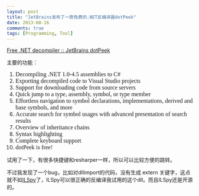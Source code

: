 ```yaml
---
layout: post
title: "JetBrains发布了一款免费的.NET反编译器dotPeek"
date: 2013-08-16
comments: true
tags: [Programming, Tool]
---
```

<p><a href="http://www.jetbrains.com/decompiler/">Free .NET decompiler :: JetBrains dotPeek</a></p>
<p>主要的功能：</p>
<p><!--[if gte mso 9]><xml>    Normal   0           false   false   false     EN-US   ZH-CN   X-NONE                         MicrosoftInternetExplorer4                             </xml><![endif]--></p>
<p><!--[if gte mso 9]><xml>                                                                                                                                                                                                                                                                                                                                                                                                                                                                                                                                                                                                                                                                                                                                                                           </xml><![endif]--><!--[if gte mso 10]><style> /* Style Definitions */ table.MsoNormalTable	{mso-style-name:"Table Normal";	mso-tstyle-rowband-size:0;	mso-tstyle-colband-size:0;	mso-style-noshow:yes;	mso-style-priority:99;	mso-style-parent:"";	mso-padding-alt:0in 5.4pt 0in 5.4pt;	mso-para-margin:0in;	mso-para-margin-bottom:.0001pt;	mso-pagination:widow-orphan;	font-size:10.0pt;	font-family:"Times New Roman","serif";}</style><![endif]--></p>
<ol type="1">
<li class="MsoNormal" style="mso-margin-top-alt: auto; mso-margin-bottom-alt: auto; mso-list: l0 level1 lfo1; tab-stops: list .5in;"><span style="font-size: 12.0pt; font-family: 'Times New Roman','serif'; mso-fareast-font-family: 'Times New Roman';">Decompiling .NET 1.0-4.5 assemblies to C#</span></li>
<li class="MsoNormal" style="mso-margin-top-alt: auto; mso-margin-bottom-alt: auto; mso-list: l0 level1 lfo1; tab-stops: list .5in;"><span style="font-size: 12.0pt; font-family: 'Times New Roman','serif'; mso-fareast-font-family: 'Times New Roman';">Exporting decompiled code to Visual Studio projects</span></li>
<li class="MsoNormal" style="mso-margin-top-alt: auto; mso-margin-bottom-alt: auto; mso-list: l0 level1 lfo1; tab-stops: list .5in;"><span style="font-size: 12.0pt; font-family: 'Times New Roman','serif'; mso-fareast-font-family: 'Times New Roman';">Support for downloading code from source servers</span></li>
<li class="MsoNormal" style="mso-margin-top-alt: auto; mso-margin-bottom-alt: auto; mso-list: l0 level1 lfo1; tab-stops: list .5in;"><span style="font-size: 12.0pt; font-family: 'Times New Roman','serif'; mso-fareast-font-family: 'Times New Roman';">Quick jump to a type, assembly, symbol, or type member</span></li>
<li class="MsoNormal" style="mso-margin-top-alt: auto; mso-margin-bottom-alt: auto; mso-list: l0 level1 lfo1; tab-stops: list .5in;"><span style="font-size: 12.0pt; font-family: 'Times New Roman','serif'; mso-fareast-font-family: 'Times New Roman';">Effortless navigation to symbol declarations, implementations, derived and base symbols, and more </span></li>
<li class="MsoNormal" style="mso-margin-top-alt: auto; mso-margin-bottom-alt: auto; mso-list: l0 level1 lfo1; tab-stops: list .5in;"><span style="font-size: 12.0pt; font-family: 'Times New Roman','serif'; mso-fareast-font-family: 'Times New Roman';">Accurate search for symbol usages with advanced presentation of search results</span></li>
<li class="MsoNormal" style="mso-margin-top-alt: auto; mso-margin-bottom-alt: auto; mso-list: l0 level1 lfo1; tab-stops: list .5in;"><span style="font-size: 12.0pt; font-family: 'Times New Roman','serif'; mso-fareast-font-family: 'Times New Roman';">Overview of inheritance chains</span></li>
<li class="MsoNormal" style="mso-margin-top-alt: auto; mso-margin-bottom-alt: auto; mso-list: l0 level1 lfo1; tab-stops: list .5in;"><span style="font-size: 12.0pt; font-family: 'Times New Roman','serif'; mso-fareast-font-family: 'Times New Roman';">Syntax highlighting</span></li>
<li class="MsoNormal" style="mso-margin-top-alt: auto; mso-margin-bottom-alt: auto; mso-list: l0 level1 lfo1; tab-stops: list .5in;"><span style="font-size: 12.0pt; font-family: 'Times New Roman','serif'; mso-fareast-font-family: 'Times New Roman';">Complete keyboard support</span></li>
<li class="MsoNormal" style="mso-margin-top-alt: auto; mso-margin-bottom-alt: auto; mso-list: l0 level1 lfo1; tab-stops: list .5in;"><span style="font-size: 12.0pt; font-family: 'Times New Roman','serif'; mso-fareast-font-family: 'Times New Roman';">dotPeek is free!</span></li>
</ol>
<p class="MsoNormal" style="mso-margin-top-alt: auto; mso-margin-bottom-alt: auto; mso-list: l0 level1 lfo1; tab-stops: list .5in;">试用了一下，有很多快捷键和resharper一样，所以可以比较方便的跳转。</p>
<p class="MsoNormal" style="mso-margin-top-alt: auto; mso-margin-bottom-alt: auto; mso-list: l0 level1 lfo1; tab-stops: list .5in;">不过我发现了一个bug，比如对dllimport的代码，没有生成 extern 关键字，这点就不如<a href="http://ilspy.net/">ILSpy</a>了，ILSpy可以很正确的反编译我试用的这个dll。而且ILSpy还是开源的。</p>